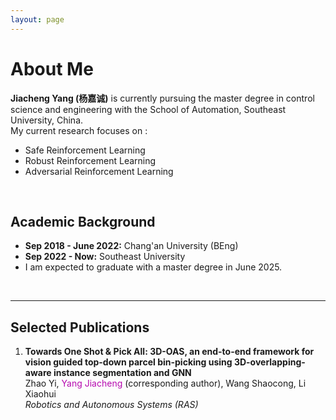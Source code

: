 ```yaml
---
layout: page
---
```


# About Me


**Jiacheng Yang (杨嘉诚)** is currently pursuing the master degree in control science and engineering with the School of Automation, Southeast University, China.  
My current research focuses on :
- Safe Reinforcement Learning
- Robust Reinforcement Learning
- Adversarial Reinforcement Learning

<br>

## Academic Background

- **Sep 2018 - June 2022:**  Chang'an University (BEng)
- **Sep 2022 - Now:**  Southeast University 
- I am expected to graduate with a master degree in June 2025.

<br>

---

## Selected Publications
1. **Towards One Shot & Pick All: 3D-OAS, an end-to-end framework for vision guided top-down parcel bin-picking using 3D-overlapping-aware instance segmentation and GNN**  
Zhao Yi, <font color=#B609AF>Yang Jiacheng</font> (corresponding author), Wang Shaocong, Li Xiaohui  
*Robotics and Autonomous Systems (RAS)*